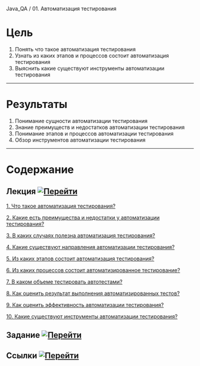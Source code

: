 Java_QA / 01. Автоматизация тестирования

# Цель

1. Понять что такое автоматизация тестирования
2. Узнать из каких этапов и процессов состоит автоматизация тестирования
3. Выяснить какие существуют инструменты автоматизации тестирования

***

# Результаты 

1. Понимание сущности автоматизации тестирования
2. Знание преимуществ и недостатков автоматизации тестирования
3. Понимание этапов и процессов автоматизации тестирования
4. Обзор инструментов автоматизации тестирования

***

# Содержание

## Лекция [![Перейти](https://img.shields.io/badge/-%D0%9F%D0%B5%D1%80%D0%B5%D0%B9%D1%82%D0%B8-blue)](1.%20Лекция.md)
           
[1. Что такое автоматизация тестирования?](1.%20Лекция.md#1-Что-такое-автоматизация-тестирования)

[2. Какие есть преимущества и недостатки у автоматизации тестирования?](1.%20Лекция.md#2-Какие-есть-преимущества-и-недостатки-у-автоматизации-тестирования)

[3. В каких случаях полезна автоматизация тестирования?](1.%20Лекция.md#3-В-каких-случаях-полезна-автоматизация-тестирования)

[4. Какие существуют направления автоматизации тестирования?](1.%20Лекция.md#4-Какие-существуют-направления-автоматизации-тестирования)

[5. Из каких этапов состоит автоматизация тестирования?](1.%20Лекция.md#5-Из-каких-этапов-состоит-автоматизация-тестирования)

[6. Из каких процессов состоит автоматизированное тестирование?](1.%20Лекция.md#6-Из-каких-процессов-состоит-автоматизированное-тестирование)

[7. В каком объеме тестировать автотестами?](1.%20Лекция.md#7-В-каком-объеме-тестировать-автотестами?)

[8. Как оценить результат выполнения автоматизированных тестов?](1.%20Лекция.md#8-Как-оценить-результат-выполнения-автоматизированных-тестов)

[9. Как оценить эффективность автоматизации тестирования? ](1.%20Лекция.md#9-Как-оценить-эффективность-автоматизации-тестирования)

[10. Какие существуют инструменты автоматизации тестирования?](1.%20Лекция.md#10-Какие-существуют-инструменты-автоматизации-тестирования)

## Задание [![Перейти](https://img.shields.io/badge/-%D0%9F%D0%B5%D1%80%D0%B5%D0%B9%D1%82%D0%B8-blue)](2.%20Задание.md)

## Ссылки [![Перейти](https://img.shields.io/badge/-%D0%9F%D0%B5%D1%80%D0%B5%D0%B9%D1%82%D0%B8-blue)](3.%20Ссылки.md)